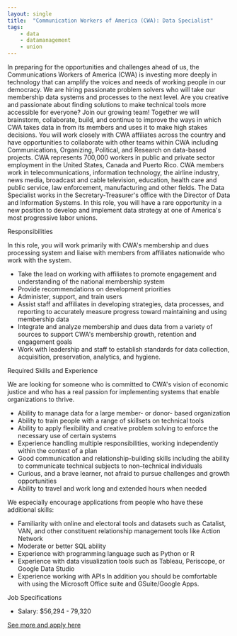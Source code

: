 ```yaml
---
layout: single
title:  "Communication Workers of America (CWA): Data Specialist"
tags: 
    - data
    - datamanagement
    - union
---
```


In preparing for the opportunities and challenges ahead of us, the Communications Workers of America (CWA) is investing more deeply in technology that can amplify the voices and needs of working people in our democracy. We are hiring passionate problem solvers who will take our membership data systems and processes to the next level. Are you creative and passionate about finding solutions to make technical tools more accessible for everyone? Join our growing team! Together we will brainstorm, collaborate, build, and continue to improve the ways in which CWA takes data in from its members and uses it to make high stakes decisions. You will work closely with CWA affiliates across the country and have opportunities to collaborate with other teams within CWA including Communications, Organizing, Political, and Research on data-based projects.
CWA represents 700,000 workers in public and private sector employment in the United States, Canada and Puerto Rico. CWA members work in telecommunications, information technology, the airline industry, news media, broadcast and cable television, education, health care and public service, law enforcement, manufacturing and other fields.
The Data Specialist works in the Secretary-Treasurer's office with the Director of Data and Information Systems. In this role, you will have a rare opportunity in a new position to develop and implement data strategy at one of America's most progressive labor unions.

Responsibilities

 In this role, you will work primarily with CWA's membership and dues processing system and liaise with members from affiliates nationwide who work with the system.
* Take the lead on working with affiliates to promote engagement and understanding of the national membership system
* Provide recommendations on development priorities
* Administer, support, and train users
* Assist staff and affiliates in developing strategies, data processes, and reporting to accurately measure progress toward maintaining and using membership data
* Integrate and analyze membership and dues data from a variety of sources to support CWA's membership growth, retention and engagement goals
* Work with leadership and staff to establish standards for data collection, acquisition, preservation, analytics, and hygiene.

Required Skills and Experience

We are looking for someone who is committed to CWA's vision of economic justice and who has a real passion for implementing systems that enable organizations to thrive.
* Ability to manage data for a large member- or donor- based organization
* Ability to train people with a range of skillsets on technical tools
* Ability to apply flexibility and creative problem solving to enforce the necessary use of certain systems
* Experience handling multiple responsibilities, working independently within the context of a plan
* Good communication and relationship-building skills including the ability to communicate technical subjects to non–technical individuals
* Curious, and a brave learner, not afraid to pursue challenges and growth opportunities
* Ability to travel and work long and extended hours when needed

We especially encourage applications from people who have these additional skills:
* Familiarity with online and electoral tools and datasets such as Catalist, VAN, and other constituent relationship management tools like Action Network
* Moderate or better SQL ability
* Experience with programming language such as Python or R
* Experience with data visualization tools such as Tableau, Periscope, or Google Data Studio
* Experience working with APIs
In addition you should be comfortable with using the Microsoft Office suite and GSuite/Google Apps.

Job Specifications
* Salary: $56,294 - 79,320

[See more and apply here](https://www.unionjobs.com/listing.php?id=13484)
